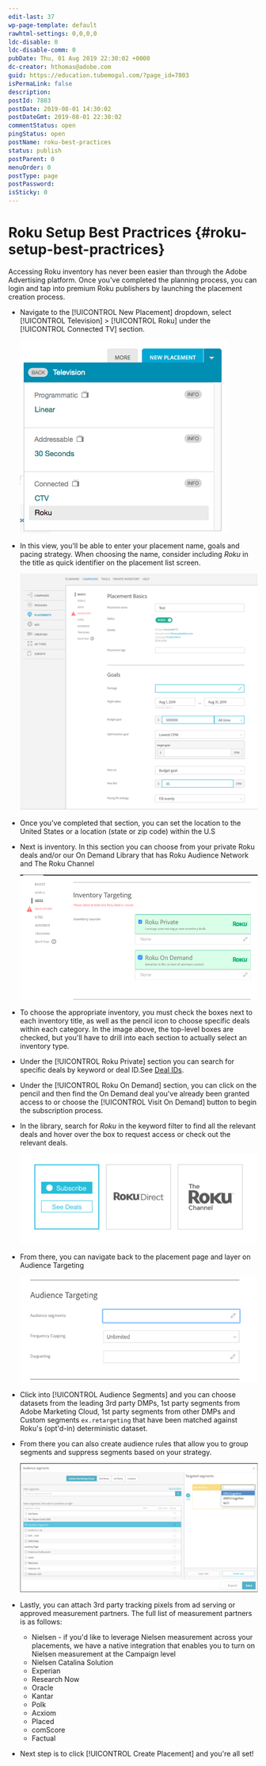 ```yaml
---
edit-last: 37
wp-page-template: default
rawhtml-settings: 0,0,0,0
ldc-disable: 0
ldc-disable-comm: 0
pubDate: Thu, 01 Aug 2019 22:30:02 +0000
dc-creator: hthomas@adobe.com
guid: https://education.tubemogul.com/?page_id=7803
isPermaLink: false
description: 
postId: 7803
postDate: 2019-08-01 14:30:02
postDateGmt: 2019-08-01 22:30:02
commentStatus: open
pingStatus: open
postName: roku-best-practices
status: publish
postParent: 0
menuOrder: 0
postType: page
postPassword: 
isSticky: 0
---
```


# Roku Setup Best Practrices {#roku-setup-best-practrices}

Accessing Roku inventory has never been easier than through the Adobe Advertising platform. Once you've completed the planning process, you can login and tap into premium Roku publishers by launching the placement creation process.

* Navigate to the [!UICONTROL New Placement] dropdown, select [!UICONTROL Television] > [!UICONTROL Roku] under the [!UICONTROL Connected TV] section.

  ![Screen Shot 2019-08-01 at 2.07.28 PM](assets/screen-shot-2019-08-01-at-2.07.28-pm.png)

* In this view, you'll be able to enter your placement name, goals and pacing strategy. When choosing the name, consider including *Roku* in the title as quick identifier on the placement list screen.

  ![Screen Shot 2019-08-01 at 2.09.54 PM](assets/screen-shot-2019-08-01-at-2.09.54-pm.png)

* Once you've completed that section, you can set the location to the United States or a location (state or zip code) within the U.S
* Next is inventory. In this section you can choose from your private Roku deals and/or our On Demand Library that has Roku Audience Network and The Roku Channel

  ![Screen Shot 2019-08-01 at 2.12.57 PM](assets/screen-shot-2019-08-01-at-2.12.57-pm.png)

* To choose the appropriate inventory, you must check the boxes next to each inventory title, as well as the pencil icon to choose specific deals within each category. In the image above, the top-level boxes are checked, but you'll have to drill into each section to actually select an inventory type.
* Under the [!UICONTROL Roku Private] section you can search for specific deals by keyword or deal ID.See [Deal IDs](deal-ids.md).
* Under the [!UICONTROL Roku On Demand] section, you can click on the pencil and then find the On Demand deal you've already been granted access to or choose the [!UICONTROL Visit On Demand] button to begin the subscription process.
* In the library, search for *Roku* in the keyword filter to find all the relevant deals and hover over the box to request access or check out the relevant deals.

  ![Screen Shot 2019-08-01 at 2.18.46 PM](assets/screen-shot-2019-08-01-at-2.18.46-pm.png)

* From there, you can navigate back to the placement page and layer on Audience Targeting

  ![Screen Shot 2019-08-01 at 2.20.03 PM](assets/screen-shot-2019-08-01-at-2.20.03-pm.png)

* Click into [!UICONTROL Audience Segments] and you can choose datasets from the leading 3rd party DMPs, 1st party segments from Adobe Marketing Cloud, 1st party segments from other DMPs and Custom segments `ex.retargeting` that have been matched against Roku's (opt'd-in) deterministic dataset.
* From there you can also create audience rules that allow you to group segments and suppress segments based on your strategy.

  ![Screen Shot 2019-08-01 at 2.34.43 PM](assets/screen-shot-2019-08-01-at-2.34.43-pm-1024x555.png)

* Lastly, you can attach 3rd party tracking pixels from ad serving or approved measurement partners. The full list of measurement partners is as follows:

  * Nielsen - if you'd like to leverage Nielsen measurement across your placements, we have a native integration that enables you to turn on Nielsen measurement at the Campaign level
  * Nielsen Catalina Solution
  * Experian
  * Research Now
  * Oracle
  * Kantar
  * Polk
  * Acxiom
  * Placed
  * comScore
  * Factual

* Next step is to click [!UICONTROL Create Placement] and you're all set!
